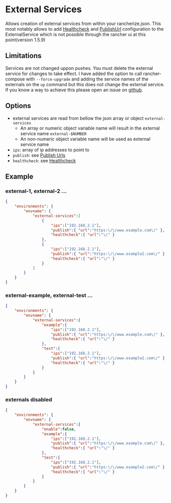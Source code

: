 # External Services
Allows creation of external services from within your rancherize.json.
This most notably allows to add [Healthcheck](../Healthcheck/README.md) and [PublishUrl](../PublishUrls/README.md)
configuration to the ExternalService which is not possible through the rancher ui at this point(version 1.5.9)

## Limitations
Services are not changed uppon pushes. You must delete the external service for changes to take effect.
I have added the option to call rancher-compose with `--force-upgrade` and adding the service names of the externals on
the `up` command but this does not change the external service.
If you know a way to achieve this please open an issue on [github](https://github.com/ipunkt/rancherize).

## Options
- external services are read from bellow the json array or object `external-services`
  - An array or numeric object variable name will result in the external service name `external-$NUMBER`
  - An non-numeric object variable name will be used as external service name
- `ips`: array of ip addresses to point to
- `publish`: see [Publish Urls](../PublishUrls/README.md)
- `healthcheck`: see [Healthcheck](../Healthcheck/README.md)

## Example
### external-1, external-2 ...
```json
{
	"environments": {
		"envname": {
			"external-services":[
				{
					"ips":["192.168.2.1"],
					"publish":{ "url":"https:\/\/www.example.com\/" },
					"healthcheck":{ "url":"\/" }
				},
				{
					"ips":["192.168.2.1"],
					"publish":{ "url":"https:\/\/www.example2.com\/" },
					"healthcheck":{ "url":"\/" }
				}
			]
		}
	}
}
```

### external-example, external-test ...
```json
{
	"environments": {
		"envname": {
			"external-services":{
				"example":{
					"ips":["192.168.2.1"],
					"publish":{ "url":"https:\/\/www.example.com\/" },
					"healthcheck":{ "url":"\/" }
				},
				"test":{
					"ips":["192.168.2.1"],
					"publish":{ "url":"https:\/\/www.example2.com\/" },
					"healthcheck":{ "url":"\/" }
				}
			}
		}
	}
}
```

### externals disabled
```json
{
	"environments": {
		"envname": {
			"external-services":{
				"enable":false,
				"example":{
					"ips":["192.168.2.1"],
					"publish":{ "url":"https:\/\/www.example.com\/" },
					"healthcheck":{ "url":"\/" }
				},
				"test":{
					"ips":["192.168.2.1"],
					"publish":{ "url":"https:\/\/www.example2.com\/" },
					"healthcheck":{ "url":"\/" }
				}
			}
		}
	}
}
```
